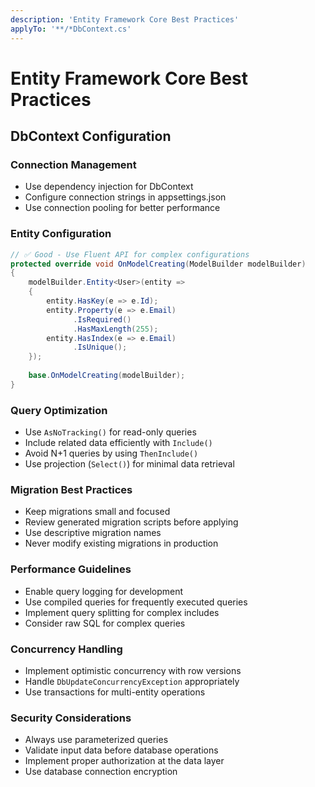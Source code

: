 ```yaml
---
description: 'Entity Framework Core Best Practices'
applyTo: '**/*DbContext.cs'
---
```


# Entity Framework Core Best Practices

## DbContext Configuration

### Connection Management
- Use dependency injection for DbContext
- Configure connection strings in appsettings.json
- Use connection pooling for better performance

### Entity Configuration
```csharp
// ✅ Good - Use Fluent API for complex configurations
protected override void OnModelCreating(ModelBuilder modelBuilder)
{
    modelBuilder.Entity<User>(entity =>
    {
        entity.HasKey(e => e.Id);
        entity.Property(e => e.Email)
              .IsRequired()
              .HasMaxLength(255);
        entity.HasIndex(e => e.Email)
              .IsUnique();
    });
    
    base.OnModelCreating(modelBuilder);
}
```

### Query Optimization
- Use `AsNoTracking()` for read-only queries
- Include related data efficiently with `Include()`
- Avoid N+1 queries by using `ThenInclude()`
- Use projection (`Select()`) for minimal data retrieval

### Migration Best Practices
- Keep migrations small and focused
- Review generated migration scripts before applying
- Use descriptive migration names
- Never modify existing migrations in production

### Performance Guidelines
- Enable query logging for development
- Use compiled queries for frequently executed queries
- Implement query splitting for complex includes
- Consider raw SQL for complex queries

### Concurrency Handling
- Implement optimistic concurrency with row versions
- Handle `DbUpdateConcurrencyException` appropriately
- Use transactions for multi-entity operations

### Security Considerations
- Always use parameterized queries
- Validate input data before database operations
- Implement proper authorization at the data layer
- Use database connection encryption
